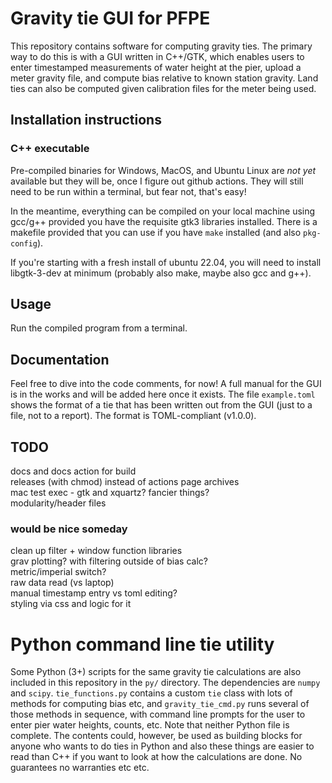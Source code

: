 # Gravity tie GUI for PFPE
This repository contains software for computing gravity ties. The primary way to do this is with a GUI written in C++/GTK, which enables users to enter timestamped measurements of water height at the pier, upload a meter gravity file, and compute bias relative to known station gravity. Land ties can also be computed given calibration files for the meter being used.

## Installation instructions
### C++ executable
Pre-compiled binaries for Windows, MacOS, and Ubuntu Linux are *not yet* available but they will be, once I figure out github actions. They will still need to be run within a terminal, but fear not, that's easy!

In the meantime, everything can be compiled on your local machine using gcc/g++ provided you have the requisite gtk3 libraries installed. There is a makefile provided that you can use if you have `make` installed (and also `pkg-config`).

If you're starting with a fresh install of ubuntu 22.04, you will need to install libgtk-3-dev at minimum (probably also make, maybe also gcc and g++).

## Usage
Run the compiled program from a terminal.

## Documentation
Feel free to dive into the code comments, for now! A full manual for the GUI is in the works and will be added here once it exists.
The file `example.toml` shows the format of a tie that has been written out from the GUI (just to a file, not to a report). The format is TOML-compliant (v1.0.0). 

## TODO
docs and docs action for build\
releases (with chmod) instead of actions page archives\
mac test exec - gtk and xquartz? fancier things?\
modularity/header files

### would be nice someday
clean up filter + window function libraries\
grav plotting? with filtering outside of bias calc?\
metric/imperial switch?\
raw data read (vs laptop)\
manual timestamp entry vs toml editing?\
styling via css and logic for it

# Python command line tie utility
Some Python (3+) scripts for the same gravity tie calculations are also included in this repository in the `py/` directory. The dependencies are `numpy` and `scipy`. `tie_functions.py` contains a custom `tie` class with lots of methods for computing bias etc, and `gravity_tie_cmd.py` runs several of those methods in sequence, with command line prompts for the user to enter pier water heights, counts, etc. Note that neither Python file is complete. The contents could, however, be used as building blocks for anyone who wants to do ties in Python and also these things are easier to read than C++ if you want to look at how the calculations are done. No guarantees no warranties etc etc.
